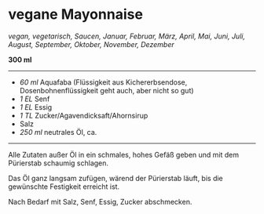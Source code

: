 # vegane Mayonnaise

*vegan, vegetarisch, Saucen, Januar, Februar, März, April, Mai, Juni, Juli, August, September, Oktober, November, Dezember*

**300 ml**

---

- *60 ml* Aquafaba (Flüssigkeit aus Kichererbsendose, Dosenbohnenflüssigkeit geht auch, aber nicht so gut)
- *1 EL* Senf
- *1 EL* Essig
- *1 TL* Zucker/Agavendicksaft/Ahornsirup
- Salz
- *250 ml* neutrales Öl, ca.

---

Alle Zutaten außer Öl in ein schmales, hohes Gefäß geben und mit dem Pürierstab schaumig schlagen.

Das Öl ganz langsam zufügen, wärend der Pürierstab läuft, bis die gewünschte Festigkeit erreicht ist.

Nach Bedarf mit Salz, Senf, Essig, Zucker abschmecken.
